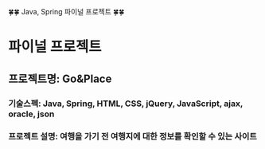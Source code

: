 
🍀🍀 Java, Spring 파이널 프로젝트 🍀🍀
# 파이널 프로젝트
## 프로젝트명: Go&Place
### 기술스펙: Java, Spring, HTML, CSS, jQuery, JavaScript, ajax, oracle, json
### 프로젝트 설명: 여행을 가기 전 여행지에 대한 정보를 확인할 수 있는 사이트
